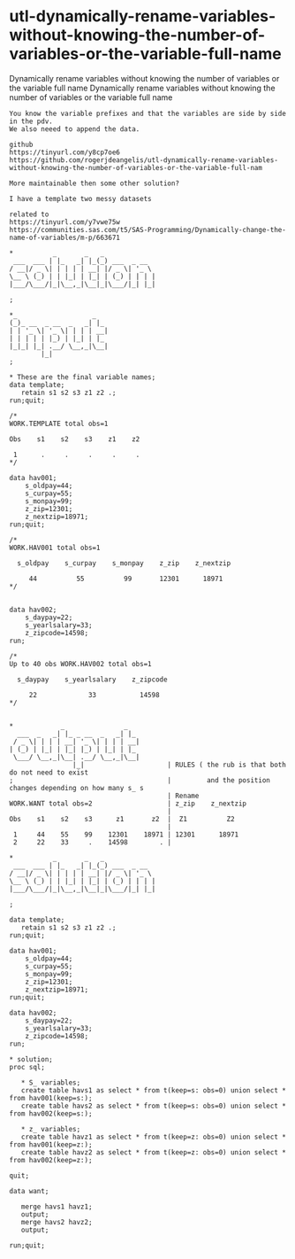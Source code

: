 # utl-dynamically-rename-variables-without-knowing-the-number-of-variables-or-the-variable-full-name
Dynamically rename variables without knowing the number of variables or the variable full name
    Dynamically rename variables without knowing the number of variables or the variable full name                                      
                                                                                                                                        
    You know the variable prefixes and that the variables are side by side in the pdv.                                                  
    We also neeed to append the data.                                                                                                   
                                                                                                                                        
    github                                                                                                                              
    https://tinyurl.com/y8cp7oe6                                                                                                        
    https://github.com/rogerjdeangelis/utl-dynamically-rename-variables-without-knowing-the-number-of-variables-or-the-variable-full-nam
                                                                                                                                        
    More maintainable then some other solution?                                                                                         
                                                                                                                                        
    I have a template two messy datasets                                                                                                
                                                                                                                                        
    related to                                                                                                                          
    https://tinyurl.com/y7vwe75w                                                                                                        
    https://communities.sas.com/t5/SAS-Programming/Dynamically-change-the-name-of-variables/m-p/663671                                  
                                                                                                                                        
    *          _       _   _                                                                                                            
     ___  ___ | |_   _| |_(_) ___  _ __                                                                                                 
    / __|/ _ \| | | | | __| |/ _ \| '_ \                                                                                                
    \__ \ (_) | | |_| | |_| | (_) | | | |                                                                                               
    |___/\___/|_|\__,_|\__|_|\___/|_| |_|                                                                                               
                                                                                                                                        
    ;                                                                                                                                   
                                                                                                                                        
    *_                   _                                                                                                              
    (_)_ __  _ __  _   _| |_                                                                                                            
    | | '_ \| '_ \| | | | __|                                                                                                           
    | | | | | |_) | |_| | |_                                                                                                            
    |_|_| |_| .__/ \__,_|\__|                                                                                                           
            |_|                                                                                                                         
    ;                                                                                                                                   
                                                                                                                                        
    * These are the final variable names;                                                                                               
    data template;                                                                                                                      
       retain s1 s2 s3 z1 z2 .;                                                                                                         
    run;quit;                                                                                                                           
                                                                                                                                        
    /*                                                                                                                                  
    WORK.TEMPLATE total obs=1                                                                                                           
                                                                                                                                        
    Obs    s1    s2    s3    z1    z2                                                                                                   
                                                                                                                                        
     1      .     .     .     .     .                                                                                                   
    */                                                                                                                                  
                                                                                                                                        
    data hav001;                                                                                                                        
        s_oldpay=44;                                                                                                                    
        s_curpay=55;                                                                                                                    
        s_monpay=99;                                                                                                                    
        z_zip=12301;                                                                                                                    
        z_nextzip=18971;                                                                                                                
    run;quit;                                                                                                                           
                                                                                                                                        
    /*                                                                                                                                  
    WORK.HAV001 total obs=1                                                                                                             
                                                                                                                                        
      s_oldpay    s_curpay    s_monpay    z_zip    z_nextzip                                                                            
                                                                                                                                        
         44          55          99       12301      18971                                                                              
    */                                                                                                                                  
                                                                                                                                        
                                                                                                                                        
    data hav002;                                                                                                                        
        s_daypay=22;                                                                                                                    
        s_yearlsalary=33;                                                                                                               
        z_zipcode=14598;                                                                                                                
    run;                                                                                                                                
                                                                                                                                        
    /*                                                                                                                                  
    Up to 40 obs WORK.HAV002 total obs=1                                                                                                
                                                                                                                                        
      s_daypay    s_yearlsalary    z_zipcode                                                                                            
                                                                                                                                        
         22             33           14598                                                                                              
    */                                                                                                                                  
                                                                                                                                        
                                                                                                                                        
    *            _               _                                                                                                      
      ___  _   _| |_ _ __  _   _| |_                                                                                                    
     / _ \| | | | __| '_ \| | | | __|                                                                                                   
    | (_) | |_| | |_| |_) | |_| | |_                                                                                                    
     \___/ \__,_|\__| .__/ \__,_|\__|                                                                                                   
                    |_|                     | RULES ( the rub is that both do not need to exist                                         
    ;                                       |         and the position changes depending on how many s_ s                               
                                            | Rename                                                                                    
    WORK.WANT total obs=2                   | z_zip    z_nextzip                                                                        
                                            |                                                                                           
    Obs    s1    s2    s3      z1       z2  |  Z1          Z2                                                                           
                                            |                                                                                           
     1     44    55    99    12301    18971 | 12301      18971                                                                          
     2     22    33     .    14598        . |                                                                                           
                                                                                                                                        
    *          _       _   _                                                                                                            
     ___  ___ | |_   _| |_(_) ___  _ __                                                                                                 
    / __|/ _ \| | | | | __| |/ _ \| '_ \                                                                                                
    \__ \ (_) | | |_| | |_| | (_) | | | |                                                                                               
    |___/\___/|_|\__,_|\__|_|\___/|_| |_|                                                                                               
                                                                                                                                        
    ;                                                                                                                                   
                                                                                                                                        
    data template;                                                                                                                      
       retain s1 s2 s3 z1 z2 .;                                                                                                         
    run;quit;                                                                                                                           
                                                                                                                                        
    data hav001;                                                                                                                        
        s_oldpay=44;                                                                                                                    
        s_curpay=55;                                                                                                                    
        s_monpay=99;                                                                                                                    
        z_zip=12301;                                                                                                                    
        z_nextzip=18971;                                                                                                                
    run;quit;                                                                                                                           
                                                                                                                                        
    data hav002;                                                                                                                        
        s_daypay=22;                                                                                                                    
        s_yearlsalary=33;                                                                                                               
        z_zipcode=14598;                                                                                                                
    run;                                                                                                                                
                                                                                                                                        
    * solution;                                                                                                                         
    proc sql;                                                                                                                           
                                                                                                                                        
       * S_ variables;                                                                                                                  
       create table havs1 as select * from t(keep=s: obs=0) union select * from hav001(keep=s:);                                        
       create table havs2 as select * from t(keep=s: obs=0) union select * from hav002(keep=s:);                                        
                                                                                                                                        
       * z_ variables;                                                                                                                   
       create table havz1 as select * from t(keep=z: obs=0) union select * from hav001(keep=z:);                                        
       create table havz2 as select * from t(keep=z: obs=0) union select * from hav002(keep=z:);                                        
                                                                                                                                        
    quit;                                                                                                                               
                                                                                                                                        
    data want;                                                                                                                          
                                                                                                                                        
       merge havs1 havz1;                                                                                                               
       output;                                                                                                                          
       merge havs2 havz2;                                                                                                               
       output;                                                                                                                          
                                                                                                                                        
    run;quit;                                                                                                                           
                                                                                                                                        
                                                                                                                                        
